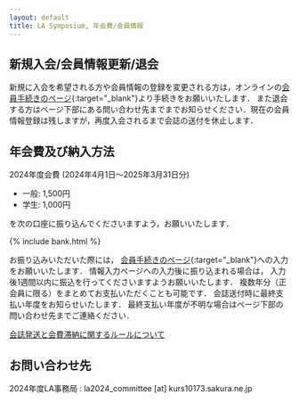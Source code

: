 ```yaml
---
layout: default
title: LA Symposium, 年会費/会員情報
---
```


## 新規入会/会員情報更新/退会
新規に入会を希望される方や会員情報の登録を変更される方は，オンラインの[会員手続きのページ](https://art.ist.hokudai.ac.jp/LA/kaiin/){:target="_blank"}より手続きをお願いいたします．
また退会する方はページ下部にある問い合わせ先までまでお知らせください．現在の会員情報登録は残しますが，再度入会されるまで会誌の送付を休止します．

## 年会費及び納入方法
2024年度会費 (2024年4月1日〜2025年3月31日分)

- 一般: 1,500円
- 学生: 1,000円

を次の口座に振り込んでくださいますよう，お願いいたします．

{% include bank.html %} 

お振り込みいただいた際には， [会員手続きのページ](https://art.ist.hokudai.ac.jp/LA/kaiin/){:target="_blank"}への入力をお願いいたします． 情報入力ページへの入力後に振り込まれる場合は， 入力後1週間以内に振込を行ってくださいますようお願いいたします．
複数年分（正会員に限る）をまとめてお支払いただくことも可能です． 会誌送付時に最終支払い年度をお知らせいたします． 最終支払い年度が不明な場合はページ下部の問い合わせ先までご連絡ください．

[会誌発送と会費滞納に関するルールについて](./rules.html)


 
## お問い合わせ先
2024年度LA事務局
: la2024_committee [at] kurs10173.sakura.ne.jp
 
